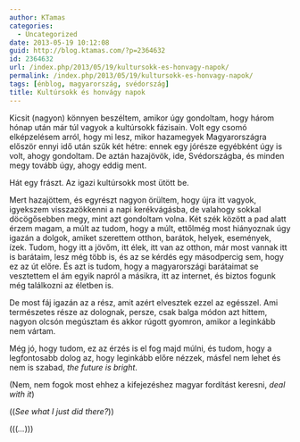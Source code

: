 ```yaml
---
author: KTamas
categories:
  - Uncategorized
date: 2013-05-19 10:12:08
guid: http://blog.ktamas.com/?p=2364632
id: 2364632
url: /index.php/2013/05/19/kultursokk-es-honvagy-napok/
permalink: /index.php/2013/05/19/kultursokk-es-honvagy-napok/
tags: [énblog, magyarország, svédország]
title: Kultúrsokk és honvágy napok
---
```


Kicsit (nagyon) könnyen beszéltem, amikor úgy gondoltam, hogy három hónap után már túl vagyok a kultúrsokk fázisain. Volt egy csomó elképzelésem arról, hogy mi lesz, mikor hazamegyek Magyarországra először ennyi idő után szűk két hétre: ennek egy jórésze egyébként úgy is volt, ahogy gondoltam. De aztán hazajövök, ide, Svédországba, és minden megy tovább úgy, ahogy eddig ment.

Hát egy frászt. Az igazi kultúrsokk most ütött be.

Mert hazajöttem, és egyrészt nagyon örültem, hogy újra itt vagyok, igyekszem visszazökkenni a napi kerékvágásba, de valahogy sokkal döcögősebben megy, mint azt gondoltam volna. Két szék között a pad alatt érzem magam, a múlt az tudom, hogy a múlt, ettőlmég most hiányoznak úgy igazán a dolgok, amiket szerettem otthon, barátok, helyek, események, ízek. Tudom, hogy itt a jövőm, itt élek, itt van az otthon, már most vannak itt is barátaim, lesz még több is, és az se kérdés egy másodpercig sem, hogy ez az út előre. És azt is tudom, hogy a magyarországi barátaimat se vesztettem el ám egyik napról a másikra, itt az internet, és biztos fogunk még találkozni az életben is.

De most fáj igazán az a rész, amit azért elvesztek ezzel az egésszel. Ami természetes része az dolognak, persze, csak balga módon azt hittem, nagyon olcsón megúsztam és akkor rúgott gyomron, amikor a leginkább nem vártam.

Még jó, hogy tudom, ez az érzés is el fog majd múlni, és tudom, hogy a legfontosabb dolog az, hogy leginkább előre nézzek, másfel nem lehet és nem is szabad, _the future is bright_.

(Nem, nem fogok most ehhez a kifejezéshez magyar fordítást keresni, _deal with it_)

((_See what I just did there?_))

(((_&#8230;_)))
